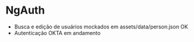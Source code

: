 # NgAuth

- Busca e edição de usuários mockados em assets/data/person.json OK
- Autenticação OKTA em andamento
